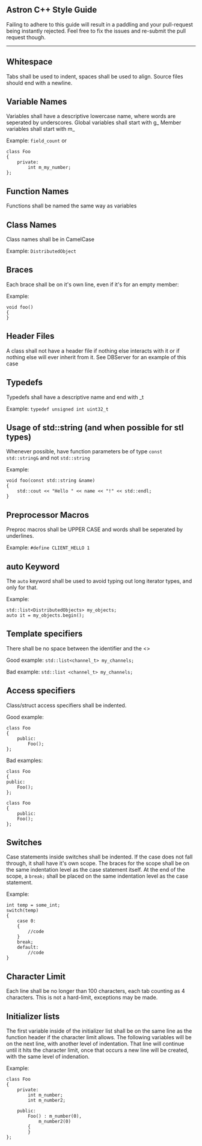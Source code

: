 Astron C++ Style Guide
----------------------

Failing to adhere to this guide will result in a paddling and your
pull-request being instantly rejected. Feel free to fix the issues
and re-submit the pull request though.
- - -
## Whitespace
Tabs shall be used to indent, spaces shall be used to align.
Source files should end with a newline.

## Variable Names
Variables shall have a descriptive lowercase name, where words are seperated by underscores.
Global variables shall start with g_
Member variables shall start with m_

Example: `field_count` or

	class Foo
	{
		private:
			int m_my_number;
	};

## Function Names
Functions shall be named the same way as variables

## Class Names
Class names shall be in CamelCase

Example: `DistributedObject`

## Braces
Each brace shall be on it's own line, even if it's for an empty member:

Example:

	void foo()
	{
	}

## Header Files
A class shall not have a header file if nothing else interacts with it or if nothing else will ever inherit from it. 
See DBServer for an example of this case

## Typedefs
Typedefs shall have a descriptive name and end with _t

Example: `typedef unsigned int uint32_t`

## Usage of std::string (and when possible for stl types)
Whenever possible, have function parameters be of type `const std::string&` and not `std::string`

Example:

	void foo(const std::string &name)
	{
		std::cout << "Hello " << name << "!" << std::endl;
	}
	
## Preprocessor Macros
Preproc macros shall be UPPER CASE and words shall be seperated by underlines.

Example: `#define CLIENT_HELLO 1`

## auto Keyword
The `auto` keyword shall be used to avoid typing out long iterator types, and only for that.

Example:

	std::list<DistributedObjects> my_objects;
	auto it = my_objects.begin();

## Template specifiers
There shall be no space between the identifier and the <>

Good example: `std::list<channel_t> my_channels;`

Bad example: `std::list <channel_t> my_channels;`

## Access specifiers
Class/struct access specifiers shall be indented.

Good example:

	class Foo
	{
		public:
			Foo();
	};

Bad examples:

	class Foo
	{
	public:
		Foo();
	};
	
	class Foo
	{
		public:
		Foo();
	};

## Switches
Case statements inside switches shall be indented. If the case does not fall through, it shall have it's own scope.
The braces for the scope shall be on the same indentation level as the case statement itself.
At the end of the scope, a `break;` shall be placed on the same indentation level as the case statement.

Example:

	int temp = some_int;
	switch(temp)
	{
		case 0:
		{
			//code
		}
		break;
		default:
			//code
	}

## Character Limit
Each line shall be no longer than 100 characters, each tab counting as 4 characters.
This is not a hard-limit, exceptions may be made.

## Initializer lists
The first variable inside of the initializer list shall be on the same line as the function header
if the character limit allows.
The following variables will be on the next line, with another level of indentation. 
That line will continue until it hits the character limit, once that occurs a new line will be created,
with the same level of indenation.

Example:

	class Foo
	{
		private:
			int m_number;
			int m_number2;
			
		public:
			Foo() : m_number(0),
				m_number2(0)
			{
			}
	};
